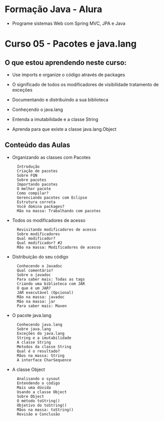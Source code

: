 # Formação Java - Alura
+ Programe sistemas Web com Spring MVC, JPA e Java

# Curso 05 - Pacotes e java.lang

## O que estou aprendendo neste curso:

+ Use imports e organize o código através de packages

+ O significado de todos os modificadores de visibilidade tratamento de exceções

+ Documentando e distribuindo a sua biblioteca

+ Conheçendo o java.lang

+ Entenda a imutabilidade e a classe String

+ Aprenda para que existe a classe java.lang.Object

## Conteúdo das Aulas

+ Organizando as classes com Pacotes
             
        Introdução
        Criação de pacotes
        Sobre FQN
        Sobre pacotes
        Importando pacotes
        O melhor pacote
        Como compilar?
        Gerenciando pacotes com Eclipse
        Estrutura correta
        Você domina packages?
        Mão na massa: Trabalhando com pacotes
       
+ Todos os modificadores de acesso 
        
        Revisitando modificadores de acesso
        Sobre modificadores
        Qual modificador?
        Qual modificador? #2
        Mão na massa: Modificadores de acesso

+ Distribuição do seu código
   
        Conhecendo o Javadoc
        Qual comentário?
        Sobre o javadoc
        Para saber mais: Todas as tags
        Criando uma biblioteca com JAR
        O que é um JAR?
        JAR executável (Opcional)
        Mão na massa: javadoc
        Mão na massa: jar
        Para saber mais: Maven
        
+ O pacote java.lang 
 
        Conhecendo java.lang
        Sobre java.lang
        Exceções do java.lang
        String e a imutabilidade
        A classe String
        Metodos da classe String
        Qual é o resultado?
        Mãos na massa: String
        A interface CharSequence

+ A classe Object 
        
        Analisando o sysout
        Entendendo o código
        Mais uma dúvida
        Usando a classe Object
        Sobre Object
        O método toString()
        Objetivo do toString()
        Mãos na massa: toString()
        Revisão e Conclusão